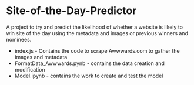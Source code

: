 # Site-of-the-Day-Predictor
A project to try and predict the likelihood of whether a website is likely to win site of the day using the metadata and images or previous winners and nominees.

 - index.js - Contains the code to scrape Awwwards.com to gather the images and metadata
 - FormatData_Awwwards.pynb - contains the data creation and modification
  - Model.ipynb - contains the work to create and test the model 

